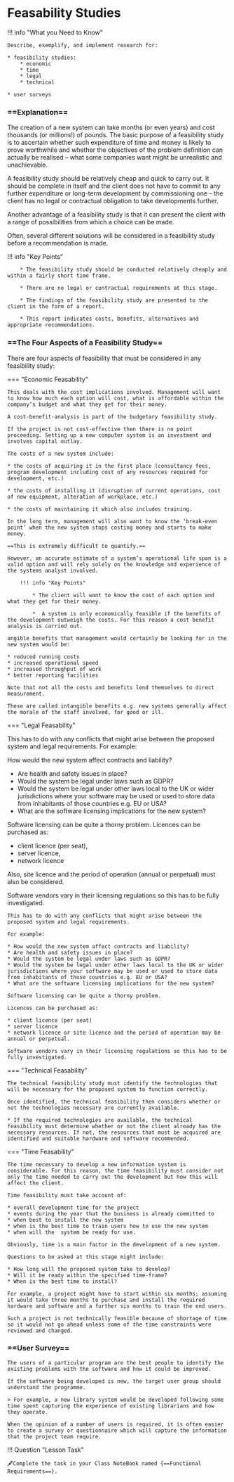 # Feasability Studies

!!! info "What you Need to Know"

	Describe, exemplify, and implement research for:
 
	* feasibility studies:
		* economic
		* time
		* legal
		* technical
	
	* user surveys

### ==Explanation==

The creation of a new system can take months (or even years) and cost thousands (or millions!) of pounds. The basic purpose of a feasibility study is to ascertain whether such expenditure of time and money is likely to prove worthwhile and whether the objectives of the problem definition can actually be realised – what some companies want might be unrealistic and unachievable. 
	
A feasibility study should be relatively cheap and quick to carry out. It should be complete in itself and the client does not have to commit to any further expenditure or long-term development by commissioning one – the client has no legal or contractual obligation to take developments further. 
	
Another advantage of a feasibility study is that it can present the client with a range of possibilities from which a choice can be made. 
	
Often, several different solutions will be considered in a feasibility study before a recommendation is made. 
	
!!! info "Key Points"
	
	    * The feasibility study should be conducted relatively cheaply and within a fairly short time frame. 
	
	    * There are no legal or contractual requirements at this stage.
	
	    * The findings of the feasibility study are presented to the client in the form of a report.
	
	    * This report indicates costs, benefits, alternatives and appropriate recommendations.

### ==The Four Aspects of a Feasibility Study==

There are four aspects of feasibility that must be considered in any feasibility study:

=== "Economic Feasability"

	This deals with the cost implications involved. Management will want to know how much each option will cost, what is affordable within the company’s budget and what they get for their money. 
	
	A cost-benefit-analysis is part of the budgetary feasibility study. 
	    
	If the project is not cost-effective then there is no point proceeding. Setting up a new computer system is an investment and involves capital outlay. 
	    
	The costs of a new system include:
	    
	* the costs of acquiring it in the first place (consultancy fees, program development including cost of any resources required for development, etc.)
	    
	* the costs of installing it (disruption of current operations, cost of new equipment, alteration of workplace, etc.)
	    
	* the costs of maintaining it which also includes training. 
	    
	In the long term, management will also want to know the ‘break-even point’ when the new system stops costing money and starts to make money. 
	    
	==This is extremely difficult to quantify.==
	    
	However, an accurate estimate of a system’s operational life span is a valid option and will rely solely on the knowledge and experience of the systems analyst involved.
	
	    !!! info "Key Points"
	    
		    * The client will want to know the cost of each option and what they get for their money.
		
		    *  A system is only economically feasible if the benefits of the development outweigh the costs. For this reason a cost benefit analysis is carried out.
	
	angible benefits that management would certainly be looking for in the new system would be:
	    
	* reduced running costs
	* increased operational speed
	* increased throughput of work
	* better reporting facilities
	    
	Note that not all the costs and benefits lend themselves to direct measurement. 
	    
	These are called intangible benefits e.g. new systems generally affect the morale of the staff involved, for good or ill. 

=== "Legal Feasability"

This has to do with any conflicts that might arise between the proposed system and legal requirements. For example:
    
How would the new system affect contracts and liability?
    
* Are health and safety issues in place?
* Would the system be legal under laws such as GDPR?
* Would the system be legal under other laws local to the UK or wider jurisdictions where your software may be used or used to store data from inhabitants of those countries e.g. EU or USA?
* What are the software licensing implications for the new system?
    
Software licensing can be quite a thorny problem. Licences can be purchased as:
    
* client licence (per seat), 
* server licence, 
* network licence
    
Also, site licence and the period of operation (annual or perpetual) must also be considered. 

Software vendors vary in their licensing regulations so this has to be fully investigated.

    This has to do with any conflicts that might arise between the proposed system and legal requirements. 
    
    For example:
    
    * How would the new system affect contracts and liability?
    * Are health and safety issues in place?
    * Would the system be legal under laws such as GDPR?
    * Would the system be legal under other laws local to the UK or wider jurisdictions where your software may be used or used to store data from inhabitants of those countries e.g. EU or USA?
    * What are the software licensing implications for the new system?

    Software licensing can be quite a thorny problem. 

    Licences can be purchased as:

    * client licence (per seat)
    * server licence
    * network licence or site licence and the period of operation may be annual or perpetual.

    Software vendors vary in their licensing regulations so this has to be fully investigated.

    
=== "Technical Feasability"

    The technical feasibility study must identify the technologies that will be necessary for the proposed system to function correctly. 

    Once identified, the technical feasibility then considers whether or not the technologies necessary are currently available.

    * If the required technologies are available, the technical feasibility must determine whether or not the client already has the necessary resources. If not, the resources that must be acquired are identified and suitable hardware and software recommended.

=== "Time Feasability"

    The time necessary to develop a new information system is considerable. For this reason, the time feasibility must consider not only the time needed to carry out the development but how this will affect the client.

    Time feasibility must take account of:
    
    * overall development time for the project
    * events during the year that the business is already committed to
    * when best to install the new system
    * when is the best time to train users how to use the new system
    * when will the  system be ready for use.

    Obviously, time is a main factor in the development of a new system.

    Questions to be asked at this stage might include:

    * How long will the proposed system take to develop?
    * Will it be ready within the specified time-frame?
    * When is the best time to install?

    For example, a project might have to start within six months; assuming it would take three months to purchase and install the required hardware and software and a further six months to train the end users. 
    
    Such a project is not technically feasible because of shortage of time so it would not go ahead unless some of the time constraints were reviewed and changed.


### ==User Survey==

    The users of a particular program are the best people to identify the existing problems with the software and how it could be improved.

    If the software being developed is new, the target user group should understand the programme. 

    > For example, a new library system would be developed following some time spent capturing the experience of existing librarians and how they operate.

    When the opinion of a number of users is required, it is often easier to create a survey or questionnaire which will capture the information that the project team require.

!!! Question "Lesson Task"

    🖋️Complete the task in your Class NoteBook named {==Functional Requirements==}.
